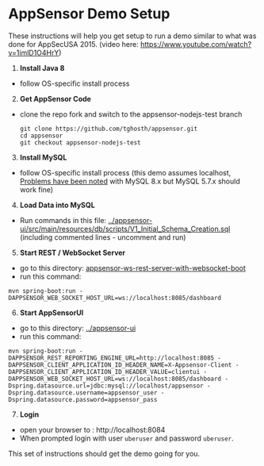 AppSensor Demo Setup
=========

These instructions will help you get setup to run a demo similar to what was done for AppSecUSA 2015. (video here: https://www.youtube.com/watch?v=1imlD1O4HrY)

1. **Install Java 8**

  - follow OS-specific install process
  
2. **Get AppSensor Code**

  - clone the repo fork and switch to the appsensor-nodejs-test branch
  
    ```
    git clone https://github.com/tghosth/appsensor.git
    cd appsensor
    git checkout appsensor-nodejs-test
    ```
3. **Install MySQL**

  - follow OS-specific install process (this demo assumes localhost, [Problems have been noted](https://github.com/jtmelton/appsensor/issues/87) with MySQL 8.x but MySQL 5.7.x should work fine)  
  
4. **Load Data into MySQL**

  - Run commands in this file: [../appsensor-ui/src/main/resources/db/scripts/V1_Initial_Schema_Creation.sql](../appsensor-ui/src/main/resources/db/scripts/V1_Initial_Schema_Creation.sql) (including commented lines - uncomment and run)

5. **Start REST / WebSocket Server**

  - go to this directory: [appsensor-ws-rest-server-with-websocket-boot](appsensor-ws-rest-server-with-websocket-boot)
  - run this command:
  
  ```
  mvn spring-boot:run -DAPPSENSOR_WEB_SOCKET_HOST_URL=ws://localhost:8085/dashboard
  ```

6. **Start AppSensorUI**

  - go to this directory: [../appsensor-ui](../appsensor-ui)
  - run this command:
  
  ```
  mvn spring-boot:run -DAPPSENSOR_REST_REPORTING_ENGINE_URL=http://localhost:8085 -DAPPSENSOR_CLIENT_APPLICATION_ID_HEADER_NAME=X-Appsensor-Client -DAPPSENSOR_CLIENT_APPLICATION_ID_HEADER_VALUE=clientui -DAPPSENSOR_WEB_SOCKET_HOST_URL=ws://localhost:8085/dashboard -Dspring.datasource.url=jdbc:mysql://localhost/appsensor -Dspring.datasource.username=appsensor_user -Dspring.datasource.password=appsensor_pass
  ```
  
7. **Login**

  - open your browser to : http://localhost:8084
  - When prompted login with user ```uberuser``` and password ```uberuser```.
  
  

This set of instructions should get the demo going for you.
